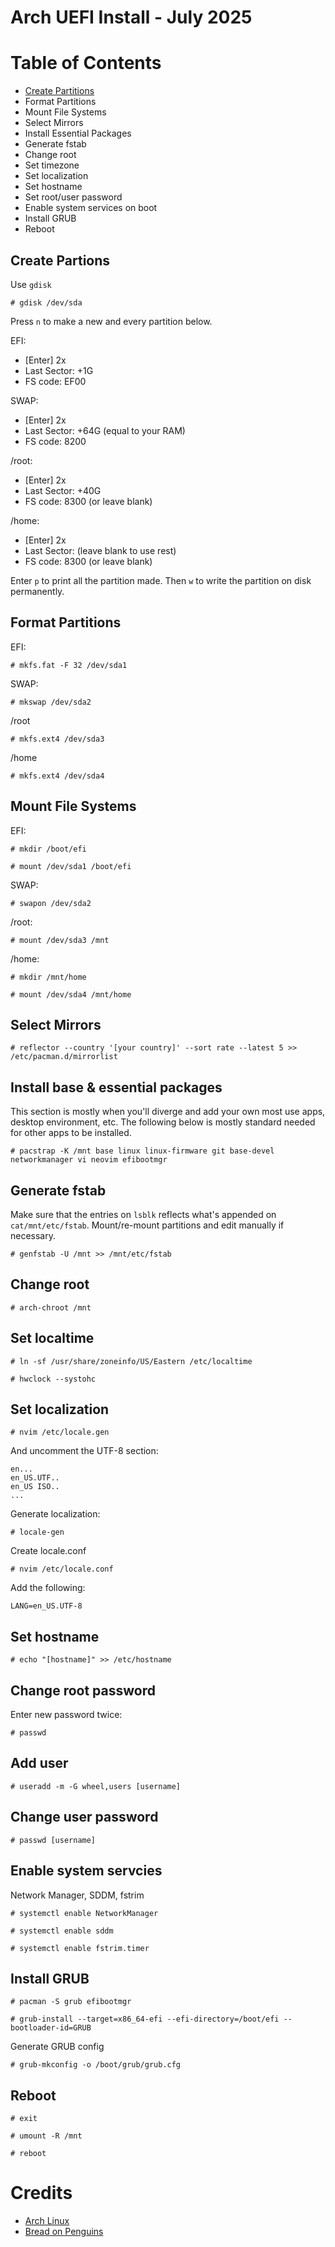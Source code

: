 # Arch UEFI Install - July 2025

# Table of Contents
   - [Create Partitions](#create-partions)
   - Format Partitions
   - Mount File Systems
   - Select Mirrors
   - Install Essential Packages
   - Generate fstab 
   - Change root
   - Set timezone
   - Set localization 
   - Set hostname
   - Set root/user password
   - Enable system services on boot
   - Install GRUB
   - Reboot

## Create Partions

Use ```gdisk```

```# gdisk /dev/sda```

Press ```n``` to make a new and every partition below.

EFI:  
   - [Enter] 2x
   - Last Sector: +1G
   - FS code: EF00

SWAP:
   - [Enter] 2x
   - Last Sector: +64G (equal to your RAM)
   - FS code: 8200

/root:
   - [Enter] 2x
   - Last Sector: +40G
   - FS code: 8300 (or leave blank)

/home:
   - [Enter] 2x
   - Last Sector: (leave blank to use rest)
   - FS code: 8300 (or leave blank)

Enter ```p``` to print all the partition made. Then ```w``` to write the partition on disk permanently.

## Format Partitions

EFI:

```# mkfs.fat -F 32 /dev/sda1```

SWAP:

```# mkswap /dev/sda2```

/root

```# mkfs.ext4 /dev/sda3```

/home

```# mkfs.ext4 /dev/sda4```


## Mount File Systems

EFI:

```# mkdir /boot/efi```

```# mount /dev/sda1 /boot/efi```


SWAP:

```# swapon /dev/sda2```

/root:

```# mount /dev/sda3 /mnt```

/home:

```# mkdir /mnt/home```

```# mount /dev/sda4 /mnt/home```

## Select Mirrors

```# reflector --country '[your country]' --sort rate --latest 5 >> /etc/pacman.d/mirrorlist```


## Install base & essential packages

This section is mostly when you'll diverge and add your own most use apps, desktop environment, etc. The following below is mostly standard needed for other apps to be installed.

```# pacstrap -K /mnt base linux linux-firmware git base-devel networkmanager vi neovim efibootmgr```

## Generate fstab

Make sure that the entries on ```lsblk``` reflects what's appended on ``` cat/mnt/etc/fstab```. Mount/re-mount partitions and edit manually if necessary.

```# genfstab -U /mnt >> /mnt/etc/fstab```

## Change root

```# arch-chroot /mnt```

## Set localtime

```# ln -sf /usr/share/zoneinfo/US/Eastern /etc/localtime```

```# hwclock --systohc```


## Set localization

```# nvim /etc/locale.gen```

And uncomment the UTF-8 section:

```
en...
en_US.UTF..
en_US ISO..
...
```

Generate localization:

```# locale-gen```

Create locale.conf

```# nvim /etc/locale.conf```

Add the following:

```LANG=en_US.UTF-8```

## Set hostname

```# echo "[hostname]" >> /etc/hostname```

## Change root password

Enter new password twice:

```# passwd```

## Add user

```# useradd -m -G wheel,users [username]```

## Change user password

```# passwd [username]```

## Enable system servcies

Network Manager, SDDM, fstrim

```# systemctl enable NetworkManager```

```# systemctl enable sddm```

```# systemctl enable fstrim.timer```

## Install GRUB

```# pacman -S grub efibootmgr```

```# grub-install --target=x86_64-efi --efi-directory=/boot/efi --bootloader-id=GRUB```

Generate GRUB config

```# grub-mkconfig -o /boot/grub/grub.cfg```

## Reboot

```# exit```

```# umount -R /mnt```

```# reboot```

# Credits
- [Arch Linux](https://wiki.archlinux.org/title/Main_page)
- [Bread on Penguins](https://www.youtube.com/@BreadOnPenguins)

